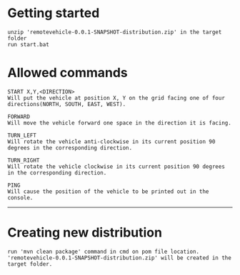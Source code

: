 # Getting started

	unzip 'remotevehicle-0.0.1-SNAPSHOT-distribution.zip' in the target folder
	run start.bat


# Allowed commands

	START X,Y,<DIRECTION>
	Will put the vehicle at position X, Y on the grid facing one of four directions(NORTH, SOUTH, EAST, WEST).
	
	FORWARD
	Will move the vehicle forward one space in the direction it is facing.
	
	TURN_LEFT
	Will rotate the vehicle anti-clockwise in its current position 90 degrees in the corresponding direction.
	
	TURN_RIGHT
	Will rotate the vehicle clockwise in its current position 90 degrees in the corresponding direction.
	
	PING
	Will cause the position of the vehicle to be printed out in the console.
	

--------------------------------
		
	
# Creating new distribution

	run 'mvn clean package' command in cmd on pom file location.
	'remotevehicle-0.0.1-SNAPSHOT-distribution.zip' will be created in the target folder.
	
		